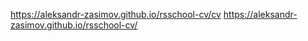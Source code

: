 https://aleksandr-zasimov.github.io/rsschool-cv/cv
https://aleksandr-zasimov.github.io/rsschool-cv/
